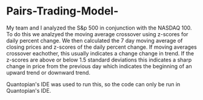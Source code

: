 # Pairs-Trading-Model-
My team and I analyzed the S&p 500 in conjunction with the NASDAQ 100.  To do this we analzyed the moving average crossover using z-scores for daily percent change. 
We then calculated the 7 day moving average of closing prices and z-scores of the daily percent change. If moving averages crossover eachother, this usually indicates a change change in trend.  If the z-scores are above or below 1.5 standard deviations this indicates a sharp change in price from the previous day which indicates the beginning of an upward trend or downward trend.

Quantopian's IDE was used to run this, so the code can only be run in Quantopian's IDE. 
